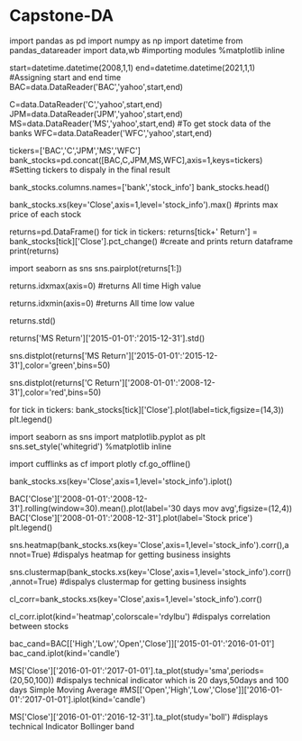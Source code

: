 # Capstone-DA
import pandas as pd
import numpy as np
import datetime
from pandas_datareader import data,wb     #importing modules 
%matplotlib inline

start=datetime.datetime(2008,1,1)
end=datetime.datetime(2021,1,1)                      #Assigning start and end time
BAC=data.DataReader('BAC','yahoo',start,end)

C=data.DataReader('C','yahoo',start,end)
JPM=data.DataReader('JPM','yahoo',start,end)
MS=data.DataReader('MS','yahoo',start,end)              #To get stock data of the banks
WFC=data.DataReader('WFC','yahoo',start,end)

tickers=['BAC','C','JPM','MS','WFC']
bank_stocks=pd.concat([BAC,C,JPM,MS,WFC],axis=1,keys=tickers)   #Setting tickers to dispaly in the final result

bank_stocks.columns.names=['bank','stock_info']
bank_stocks.head()

bank_stocks.xs(key='Close',axis=1,level='stock_info').max()  #prints max price of each stock

returns=pd.DataFrame()
for tick in tickers:
     returns[tick+' Return'] = bank_stocks[tick]['Close'].pct_change() 
        #create and prints return dataframe
print(returns)

import seaborn as sns
sns.pairplot(returns[1:])

returns.idxmax(axis=0)   #returns All time High value

returns.idxmin(axis=0)   #returns All time low value

returns.std()

returns['MS Return']['2015-01-01':'2015-12-31'].std()

sns.distplot(returns['MS Return']['2015-01-01':'2015-12-31'],color='green',bins=50)

sns.distplot(returns['C Return']['2008-01-01':'2008-12-31'],color='red',bins=50)

for tick in tickers:
    bank_stocks[tick]['Close'].plot(label=tick,figsize=(14,3))
plt.legend()

import seaborn as sns
import matplotlib.pyplot as plt
sns.set_style('whitegrid')
%matplotlib inline

import cufflinks as cf
import plotly 
cf.go_offline()

bank_stocks.xs(key='Close',axis=1,level='stock_info').iplot()

BAC['Close']['2008-01-01':'2008-12-31'].rolling(window=30).mean().plot(label='30 days mov avg',figsize=(12,4))
BAC['Close']['2008-01-01':'2008-12-31'].plot(label='Stock price')
plt.legend()

sns.heatmap(bank_stocks.xs(key='Close',axis=1,level='stock_info').corr(),annot=True)   #dispalys heatmap for getting business insights


sns.clustermap(bank_stocks.xs(key='Close',axis=1,level='stock_info').corr(),annot=True)  #dispalys clustermap for getting business insights

cl_corr=bank_stocks.xs(key='Close',axis=1,level='stock_info').corr()  

cl_corr.iplot(kind='heatmap',colorscale='rdylbu') #dispalys correlation between stocks

bac_cand=BAC[['High','Low','Open','Close']]['2015-01-01':'2016-01-01']
bac_cand.iplot(kind='candle')

MS['Close']['2016-01-01':'2017-01-01'].ta_plot(study='sma',periods=(20,50,100))   #dispalys technical indicator which is 20 days,50days and 100 days Simple Moving Average
#MS[['Open','High','Low','Close']]['2016-01-01':'2017-01-01'].iplot(kind='candle') 

MS['Close']['2016-01-01':'2016-12-31'].ta_plot(study='boll')  #displays technical Indicator Bollinger band


